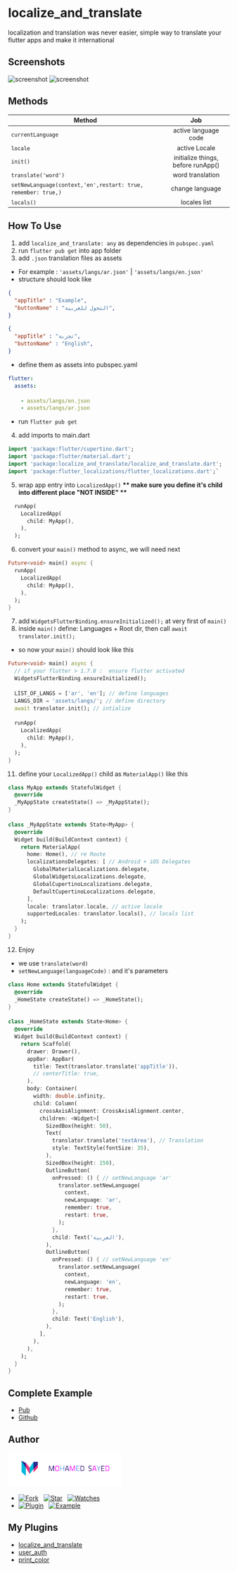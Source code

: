 # localize_and_translate
localization and translation was never easier, simple way to translate your flutter apps and make it international

## Screenshots

<img src="https://github.com/MohamedSayed95/localize_and_translate/blob/master/screenshot1.png?raw=true" alt="screenshot" width="200"/><span>  </span><img src="https://github.com/MohamedSayed95/localize_and_translate/blob/master/screenshot2.png?raw=true" alt="screenshot" width="200"/>

## Methods

| Method        | Job           |
| ------------- |:-------------:|
| `currentLanguage` |active language code |
| `locale` |active Locale |
| `init()` |initialize things, before runApp() |
| `translate('word')` |word translation |
| `setNewLanguage(context,'en',restart: true, remember: true,)` |change language |
| `locals()` |locales list |

## How To Use

1. add `localize_and_translate: any` as dependencies in `pubspec.yaml` 
2. run `flutter pub get` into app folder
3. add `.json` translation files as assets

* For example : `'assets/langs/ar.json'` | `'assets/langs/en.json'`
* structure should look like

``` json
{
  "appTitle" : "Example",
  "buttonName" : "التحول للعربية",
}
```

``` json
{
  "appTitle" : "تجربة",
  "buttonName" : "English",
}
```

* define them as assets into pubspec.yaml

``` yaml
flutter:
  assets:

    - assets/langs/en.json
    - assets/langs/ar.json

```

* run `flutter pub get` 
04. add imports to main.dart

``` dart
import 'package:flutter/cupertino.dart';
import 'package:flutter/material.dart';
import 'package:localize_and_translate/localize_and_translate.dart';
import 'package:flutter_localizations/flutter_localizations.dart';`
```

5. wrap app entry into `LocalizedApp()` 
__** make sure you define it's child into different place "NOT INSIDE" **__

``` dart
  runApp(
    LocalizedApp(
      child: MyApp(),
    ),
  );
```

6. convert your `main()` method to async, we will need next

``` dart
Future<void> main() async {
  runApp(
    LocalizedApp(
      child: MyApp(),
    ),
  );
}
```

7. add `WidgetsFlutterBinding.ensureInitialized();` at very first of `main()` 
8. inside `main()` define: Languages + Root dir, then call `await translator.init();` 

* so now your `main()` should look like this

``` dart
Future<void> main() async {
  // if your flutter > 1.7.8 :  ensure flutter activated
  WidgetsFlutterBinding.ensureInitialized();

  LIST_OF_LANGS = ['ar', 'en']; // define languages
  LANGS_DIR = 'assets/langs/'; // define directory
  await translator.init(); // intialize

  runApp(
    LocalizedApp(
      child: MyApp(),
    ),
  );
}
```

11. define your `LocalizedApp()` child as `MaterialApp()` like this

``` dart
class MyApp extends StatefulWidget {
  @override
  _MyAppState createState() => _MyAppState();
}

class _MyAppState extends State<MyApp> {
  @override
  Widget build(BuildContext context) {
    return MaterialApp(
      home: Home(), // re Route
      localizationsDelegates: [ // Android + iOS Delegates 
        GlobalMaterialLocalizations.delegate,
        GlobalWidgetsLocalizations.delegate,
        GlobalCupertinoLocalizations.delegate,
        DefaultCupertinoLocalizations.delegate,
      ],
      locale: translator.locale, // active locale
      supportedLocales: translator.locals(), // locals list
    );
  }
}
```

12. Enjoy
* we use `translate(word)` 
* `setNewLanguage(languageCode)` : and it's parameters

``` dart
class Home extends StatefulWidget {
  @override
  _HomeState createState() => _HomeState();
}

class _HomeState extends State<Home> {
  @override
  Widget build(BuildContext context) {
    return Scaffold(
      drawer: Drawer(),
      appBar: AppBar(
        title: Text(translator.translate('appTitle')),
        // centerTitle: true,
      ),
      body: Container(
        width: double.infinity,
        child: Column(
          crossAxisAlignment: CrossAxisAlignment.center,
          children: <Widget>[
            SizedBox(height: 50),
            Text(
              translator.translate('textArea'), // Translation
              style: TextStyle(fontSize: 35),
            ),
            SizedBox(height: 150),
            OutlineButton(
              onPressed: () { // setNewLanguage 'ar'
                translator.setNewLanguage(
                  context,
                  newLanguage: 'ar',
                  remember: true,
                  restart: true,
                );
              },
              child: Text('العربية'),
            ),
            OutlineButton(
              onPressed: () { // setNewLanguage 'en'
                translator.setNewLanguage(
                  context,
                  newLanguage: 'en',
                  remember: true,
                  restart: true,
                );
              },
              child: Text('English'),
            ),
          ],
        ),
      ),
    );
  }
}
```

## Complete Example

* [Pub](https://pub.dev/packages/localize_and_translate#-example-tab-)
* [Github](https://github.com/MohamedSayed95/localize_and_translate/tree/master/example)

## Author

[![Mohamed Sayed](./logo.png)](https://msayed.net)

* [![Fork](https://img.shields.io/github/forks/MohamedSayed95/localize_and_translate?style=social)](https://github.com/MohamedSayed95/localize_and_translate/fork) &nbsp; [![Star](https://img.shields.io/github/stars/MohamedSayed95/localize_and_translate?style=social)](https://github.com/MohamedSayed95/localize_and_translate/stargazers) &nbsp; [![Watches](https://img.shields.io/github/watchers/MohamedSayed95/localize_and_translate?style=social)](https://github.com/MohamedSayed95/localize_and_translate/) 
* [![Plugin](https://img.shields.io/badge/Get%20library-pub-blue)](https://pub.dev/packages/localize_and_translate) &nbsp; [![Example](https://img.shields.io/badge/Example-Ex-success)](https://pub.dev/packages/localize_and_translate#-example-tab-)

## My Plugins

* [localize_and_translate](https://pub.dev/packages/localize_and_translate)
* [user_auth](https://pub.dev/packages/user_auth)
* [print_color](https://pub.dev/packages/print_color) 

